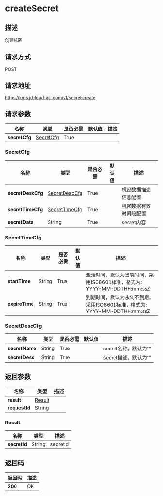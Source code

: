 # createSecret


## 描述
创建机密

## 请求方式
POST

## 请求地址
https://kms.jdcloud-api.com/v1/secret:create


## 请求参数
|名称|类型|是否必需|默认值|描述|
|---|---|---|---|---|
|**secretCfg**|[SecretCfg](createsecret#secretcfg)|True| | |

### <div id="secretcfg">SecretCfg</div>
|名称|类型|是否必需|默认值|描述|
|---|---|---|---|---|
|**secretDescCfg**|[SecretDescCfg](createsecret#secretdesccfg)|True| |机密数据描述信息配置|
|**secretTimeCfg**|[SecretTimeCfg](createsecret#secrettimecfg)|True| |机密数据有效时间段配置|
|**secretData**|String|True| |secret内容|
### <div id="secrettimecfg">SecretTimeCfg</div>
|名称|类型|是否必需|默认值|描述|
|---|---|---|---|---|
|**startTime**|String|True| |激活时间，默认为当前时间，采用ISO8601标准，格式为: YYYY-MM-DDTHH:mm:ssZ|
|**expireTime**|String|True| |到期时间，默认为永久不到期，采用ISO8601标准，格式为: YYYY-MM-DDTHH:mm:ssZ|
### <div id="secretdesccfg">SecretDescCfg</div>
|名称|类型|是否必需|默认值|描述|
|---|---|---|---|---|
|**secretName**|String|True| |secret名称，默认为""|
|**secretDesc**|String|True| |secret描述，默认为""|

## 返回参数
|名称|类型|描述|
|---|---|---|
|**result**|[Result](createsecret#result)| |
|**requestId**|String| |

### <div id="result">Result</div>
|名称|类型|描述|
|---|---|---|
|**secretId**|String|secretId|

## 返回码
|返回码|描述|
|---|---|
|**200**|OK|
